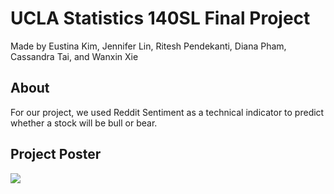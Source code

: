 # UCLA Statistics 140SL Final Project

Made by Eustina Kim, Jennifer Lin, Ritesh Pendekanti, Diana Pham, Cassandra Tai, and Wanxin Xie

## About
For our project, we used Reddit Sentiment as a technical indicator to predict whether a stock will be bull or bear.

## Project Poster

![](https://imgur.com/QudzUhK.png)

